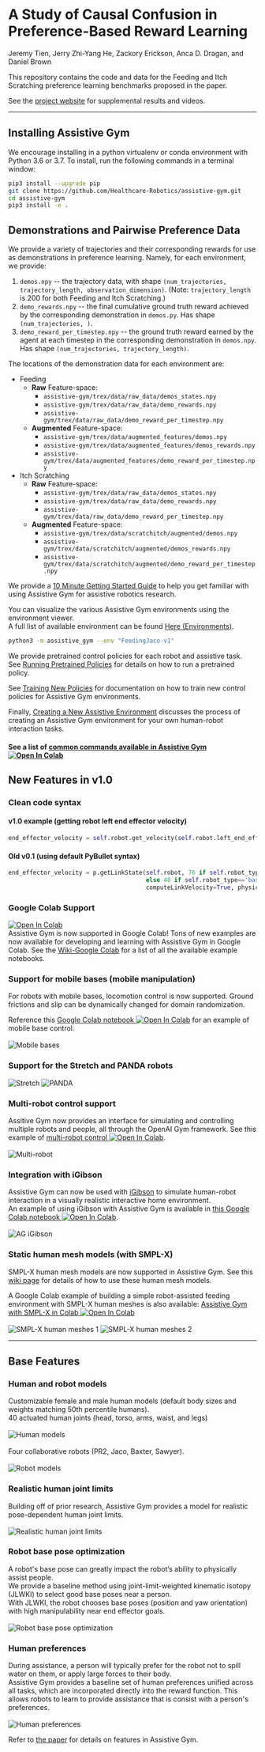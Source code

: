 # A Study of Causal Confusion in Preference-Based Reward Learning
Jeremy Tien, Jerry Zhi-Yang He, Zackory Erickson, Anca D. Dragan, and Daniel Brown

This repository contains the code and data for the Feeding and Itch Scratching preference learning benchmarks proposed in the paper. 

See the [project website](https://sites.google.com/view/causal-reward-confusion) for supplemental results and videos.
***

## Installing Assistive Gym
We encourage installing in a python virtualenv or conda environment with Python 3.6 or 3.7.
To install, run the following commands in a terminal window: 
```bash
pip3 install --upgrade pip
git clone https://github.com/Healthcare-Robotics/assistive-gym.git
cd assistive-gym
pip3 install -e .
```

## Demonstrations and Pairwise Preference Data
We provide a variety of trajectories and their corresponding rewards for use as demonstrations in preference learning.
Namely, for each environment, we provide:
1. `demos.npy` -- the trajectory data, with shape `(num_trajectories, trajectory_length, observation_dimension)`. (Note: `trajectory_length` is 200 for both Feeding and Itch Scratching.) 
2. `demo_rewards.npy` -- the final cumulative ground truth reward achieved by the corresponding demonstration in `demos.py`. Has shape `(num_trajectories, )`. 
3. `demo_reward_per_timestep.npy` -- the ground truth reward earned by the agent at each timestep in the corresponding demonstration in `demos.npy`. Has shape `(num_trajectories, trajectory_length)`.

The locations of the demonstration data for each environment are:
- Feeding
    - **Raw** Feature-space: 
        - `assistive-gym/trex/data/raw_data/demos_states.npy`
        - `assistive-gym/trex/data/raw_data/demo_rewards.npy`
        - `assistive-gym/trex/data/raw_data/demo_reward_per_timestep.npy`
    - **Augmented** Feature-space: 
        - `assistive-gym/trex/data/augmented_features/demos.npy`
        - `assistive-gym/trex/data/augmented_features/demos_rewards.npy`
        - `assistive-gym/trex/data/augmented_features/demo_reward_per_timestep.npy`
- Itch Scratching
    - **Raw** Feature-space: 
        - `assistive-gym/trex/data/raw_data/demos_states.npy`
        - `assistive-gym/trex/data/raw_data/demo_rewards.npy`
        - `assistive-gym/trex/data/raw_data/demo_reward_per_timestep.npy`
    - **Augmented** Feature-space: 
        - `assistive-gym/trex/data/scratchitch/augmented/demos.npy`
        - `assistive-gym/trex/data/scratchitch/augmented/demos_rewards.npy`
        - `assistive-gym/trex/data/scratchitch/augmented/demo_reward_per_timestep.npy`
        


We provide a [10 Minute Getting Started Guide](https://github.com/Healthcare-Robotics/assistive-gym/wiki/3.-Getting-Started) to help you get familiar with using Assistive Gym for assistive robotics research.

You can visualize the various Assistive Gym environments using the environment viewer.  
A full list of available environment can be found [Here (Environments)](https://github.com/Healthcare-Robotics/assistive-gym/wiki/2.-Environments).
```bash
python3 -m assistive_gym --env "FeedingJaco-v1"
```

We provide pretrained control policies for each robot and assistive task.  
See [Running Pretrained Policies](https://github.com/Healthcare-Robotics/assistive-gym/wiki/4.-Running-Pretrained-Policies) for details on how to run a pretrained policy.

See [Training New Policies](https://github.com/Healthcare-Robotics/assistive-gym/wiki/5.-Training-New-Policies) for documentation on how to train new control policies for Assistive Gym environments.

Finally, [Creating a New Assistive Environment](https://github.com/Healthcare-Robotics/assistive-gym/wiki/6.-Creating-a-New-Assistive-Environment) discusses the process of creating an Assistive Gym environment for your own human-robot interaction tasks.

#### See a list of [common commands available in Assistive Gym ![Open In Colab](https://colab.research.google.com/assets/colab-badge.svg)](https://colab.research.google.com/drive/17Rybu4d2UHIC9D0UA1Au8WSDExX2mMgb?usp=sharing)

## New Features in v1.0
### Clean code syntax
#### v1.0 example (getting robot left end effector velocity)
```python
end_effector_velocity = self.robot.get_velocity(self.robot.left_end_effector)
```
#### Old v0.1 (using default PyBullet syntax)
```python
end_effector_velocity = p.getLinkState(self.robot, 76 if self.robot_type=='pr2' else 19 if self.robot_type=='sawyer' 
                                       else 48 if self.robot_type=='baxter' else 8, computeForwardKinematics=True, 
                                       computeLinkVelocity=True, physicsClientId=self.id)[6]
```

### Google Colab Support
[![Open In Colab](https://colab.research.google.com/assets/colab-badge.svg)](https://colab.research.google.com/drive/1PAY5HnLKRB-TBsPaevRr6myMfpVt_yzF?usp=sharing)  
Assistive Gym is now supported in Google Colab! Tons of new examples are now available for developing and learning with Assistive Gym in Google Colab. See the [Wiki-Google Colab](https://github.com/Healthcare-Robotics/assistive-gym/wiki/7.-Google-Colab) for a list of all the available example notebooks.

### Support for mobile bases (mobile manipulation)
For robots with mobile bases, locomotion control is now supported. Ground frictions and slip can be dynamically changed for domain randomization.

Reference this [Google Colab notebook ![Open In Colab](https://colab.research.google.com/assets/colab-badge.svg)](https://colab.research.google.com/drive/1pfYvTcHK1LF8M9p4Gp31S8SziWIiN0Sq?usp=sharing) for an example of mobile base control.  
&nbsp;  
![Mobile bases](images/v1_mobile.gif "Mobile bases")

### Support for the Stretch and PANDA robots
![Stretch](images/v1_stretch.jpg "Stretch")
![PANDA](images/v1_panda.jpg "PANDA")

### Multi-robot control support
Assitive Gym now provides an interface for simulating and controlling multiple robots and people, all through the OpenAI Gym framework. See this example of [multi-robot control ![Open In Colab](https://colab.research.google.com/assets/colab-badge.svg)](https://colab.research.google.com/drive/1NPWZNFpB9NCgTQpbwM78jVHJAC7q_0oR?usp=sharing).  
&nbsp;  
![Multi-robot](images/v1_multi_robot.gif "Multi-robot")

### Integration with iGibson
Assistive Gym can now be used with [iGibson](http://svl.stanford.edu/igibson/) to simulate human-robot interaction in a visually realistic interactive home environment.  
An example of using iGibson with Assistive Gym is available in [this Google Colab notebook ![Open In Colab](https://colab.research.google.com/assets/colab-badge.svg)](https://colab.research.google.com/drive/1qFbjuq5lFxPijyw4PFUiZw2sFpXTR7ok?usp=sharing).  
&nbsp;  
![AG iGibson](images/v1_ag_igibson.gif "AG iGibson")

### Static human mesh models (with SMPL-X)
SMPL-X human mesh models are now supported in Assistive Gym. See this [wiki page](https://github.com/Healthcare-Robotics/assistive-gym/wiki/8.-Human-Mesh-Models-with-SMPL-X) for details of how to use these human mesh models.

A Google Colab example of building a simple robot-assisted feeding environment with SMPL-X human meshes is also available: [Assistive Gym with SMPL-X in Colab ![Open In Colab](https://colab.research.google.com/assets/colab-badge.svg)](https://colab.research.google.com/drive/1gz2mQmkTf9g1Jvo6_-WgSQ60cgGHmGOt?usp=sharing)  
&nbsp;  
![SMPL-X human meshes 1](images/v1_smplx_1.jpg "SMPL-X human meshes 1")
![SMPL-X human meshes 2](images/v1_smplx_2.jpg "SMPL-X human meshes 2")

***

## Base Features
### Human and robot models 
Customizable female and male human models (default body sizes and weights matching 50th percentile humans).  
40 actuated human joints (head, torso, arms, waist, and legs)  
&nbsp;  
![Human models](images/human_models.gif "Human models")  
&nbsp;  
Four collaborative robots (PR2, Jaco, Baxter, Sawyer).  
&nbsp;  
![Robot models](images/robot_models.gif "Robot models")
### Realistic human joint limits
Building off of prior research, Assistive Gym provides a model for realistic pose-dependent human joint limits.  
&nbsp;  
![Realistic human joint limits](images/realistic_human_joint_limits.gif "Realistic human joint limits")
### Robot base pose optimization
A robot's base pose can greatly impact the robot’s ability to physically assist people.  
We provide a baseline method using joint-limit-weighted kinematic isotopy (JLWKI) to select good base poses near a person.  
With JLWKI, the robot chooses base poses (position and yaw orientation) with high manipulability near end effector goals.  
&nbsp;  
![Robot base pose optimization](images/robot_base_pose_optimization.gif "Robot base pose optimization")
### Human preferences
During assistance, a person will typically prefer for the robot not to spill water on them, or apply large forces to their body.  
Assistive Gym provides a baseline set of human preferences unified across all tasks, which are incorporated directly into the reward function.
This allows robots to learn to provide assistance that is consist with a person's preferences.  
&nbsp;  
![Human preferences](images/human_preferences.gif "Human preferences")

Refer to [the paper](https://arxiv.org/abs/1910.04700) for details on features in Assistive Gym.
